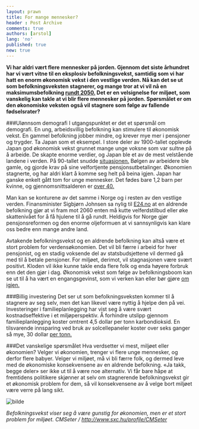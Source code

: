 ```yaml
---
layout: prawn
title: For mange mennesker? 
header : Post Archive
comments: true
authors: [arstol]
lang: 'no'
published: true
new: true
---
```



**Vi har aldri vært flere mennesker på jorden. Gjennom det siste århundret har vi vært vitne til en eksplosiv befolkningsvekst, samtidig som vi har hatt en enorm økonomisk vekst i den vestlige verden.  Nå kan det se ut som befolkningsveksten stagnerer, og mange tror at vi vil nå en maksimumsbefolkning [rundt 2050.](http://www.guardian.co.uk/environment/2011/oct/26/population-crash-economy-good-planet) Det er en velsignelse for miljøet, som vanskelig kan takle at vi blir flere mennesker på jorden. Spørsmålet er om den økonomiske veksten også vil stagnere som følge av fallende fødselsrater?**


###Ulønnsom demografi
I utgangspunktet er det et spørsmål om demografi. En ung, arbeidsvillig befolkning kan stimulere til økonomisk vekst. En gammel befolkning jobber mindre, og krever mye mer i pensjoner og trygder. Ta Japan som et eksempel. I store deler av 1900-tallet opplevde Japan god økonomisk vekst grunnet mange unge voksne som var sultne på å arbeide. De skapte enorme verdier, og Japan ble et av de mest velstående landene i verden. På 90-tallet snudde [situasjonen.](http://www.guardian.co.uk/environment/2011/oct/26/population-crash-economy-good-planet) Bølgen av arbeidere ble gamle, og gjorde krav på sine velfortjente pensjonsutbetalinger. Økonomien stagnerte, og har aldri klart å komme seg helt på beina igjen. Japan har ganske enkelt gått tom for unge mennesker. Det fødes bare 1,2 barn per kvinne, og gjennomsnittsalderen er [over 40.](http://www.guardian.co.uk/environment/2011/oct/26/population-crash-economy-good-planet) 


Man kan se konturene av det samme i Norge og i resten av den vestlige verden. Finansminister Sigbjørn Johnsen sa nylig til [E24.no](http://e24.no/makro-og-politikk/sigbjoern-johnsen-mer-jobb-eller-velferdskutt-og-oekte-skatter/20332441) at en aldrende befolkning gjør at vi fram mot 2060 enten må kutte velferdstilbud eller øke skattenivået for å få hjulene til å gå rundt. Heldigvis for Norge gjør pensjonsreformen og den enorme oljeformuen at vi sannsynligvis kan klare oss bedre enn mange andre land. 


Avtakende befolkningsvekst og en aldrende befolkning kan altså være et stort problem for verdensøkonomien. Det vil bli færre i arbeid for hver pensjonist, og en stadig voksende del av statsbudsjettene vil dermed gå med til å betale pensjoner. For miljøet, derimot, vil stagnasjonen være svært positivt.  Kloden vil ikke kunne takle enda flere folk og enda høyere forbruk enn det den gjør i dag. Økonomisk vekst som følge av befolkningsboom kan se ut til å ha vært en engangsgevinst, som vi verken kan eller bør gjøre [om igjen.](http://www.guardian.co.uk/environment/2011/oct/26/population-crash-economy-good-planet) 


###Billig investering
Det ser ut som befolkningsveksten kommer til å stagnere av seg selv, men det kan likevel være nyttig å hjelpe den på vei. Investeringer i familieplanlegging har vist seg å være svært kostnadseffektive i et miljøperspektiv. Å forhindre utslipp gjennom familieplanlegging koster omtrent 4,5 dollar per tonn karbondioksid. En tilsvarende innsparing ved bruk av solcellepaneler koster over seks ganger så mye, 30 dollar [per tonn.](http://www.guardian.co.uk/environment/2011/oct/31/stemming-population-growth-climate-change?intcmp=239)


###Det vanskelige spørsmålet
Hva verdsetter vi mest, miljøet eller økonomien? Velger vi økonomien, trenger vi flere unge mennesker, og derfor flere babyer. Velger vi miljøet, må vi bli færre folk, og dermed leve med de økonomiske konsekvensene av en aldrende befolkning. «Ja takk, begge deler» ser ikke ut til å være noe alternativ. Vi får bare håpe at fremtidens politikere skjønner at selv om stagnerende befolkningsvekst gir et økonomisk problem for dem, så vil konsekvensene av å velge bort miljøet være verre på lang sikt. 


![bilde](http://i.imgur.com/3lBcN8u.jpg)

*Befolkningsvekst viser seg å være gunstig for økonomien,
 men er et stort problem for miljøet. 
CMSeter / http://www.sxc.hu/profile/CMSeter*








